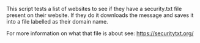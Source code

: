 This script tests a list of websites to see if they have a security.txt file present on their website. If they do it downloads the message and saves it into a file labelled as their domain name.

For more information on what that file is about see: https://securitytxt.org/
